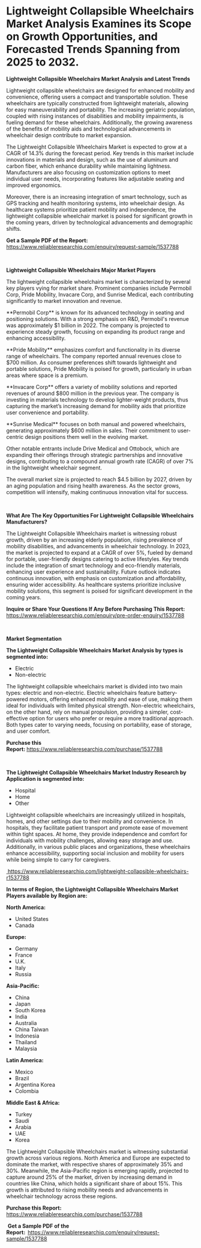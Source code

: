 <p><h1>Lightweight Collapsible Wheelchairs Market Analysis Examines its Scope on Growth Opportunities, and Forecasted Trends Spanning from 2025 to 2032.</h1></p><p><strong>Lightweight Collapsible Wheelchairs Market Analysis and Latest Trends</strong></p>
<p><p>Lightweight collapsible wheelchairs are designed for enhanced mobility and convenience, offering users a compact and transportable solution. These wheelchairs are typically constructed from lightweight materials, allowing for easy maneuverability and portability. The increasing geriatric population, coupled with rising instances of disabilities and mobility impairments, is fueling demand for these wheelchairs. Additionally, the growing awareness of the benefits of mobility aids and technological advancements in wheelchair design contribute to market expansion.</p><p>The Lightweight Collapsible Wheelchairs Market is expected to grow at a CAGR of 14.3% during the forecast period. Key trends in this market include innovations in materials and design, such as the use of aluminum and carbon fiber, which enhance durability while maintaining lightness. Manufacturers are also focusing on customization options to meet individual user needs, incorporating features like adjustable seating and improved ergonomics. </p><p>Moreover, there is an increasing integration of smart technology, such as GPS tracking and health monitoring systems, into wheelchair design. As healthcare systems prioritize patient mobility and independence, the lightweight collapsible wheelchair market is poised for significant growth in the coming years, driven by technological advancements and demographic shifts.</p></p>
<p><strong>Get a Sample PDF of the Report:&nbsp;</strong> <a href="https://www.reliableresearchiq.com/enquiry/request-sample/1537788?utm_campaign=2754&utm_medium=2&utm_source=Github&utm_content=ia&utm_term=13042025&utm_id=lightweight-collapsible-wheelchairs">https://www.reliableresearchiq.com/enquiry/request-sample/1537788</a></p>
<p>&nbsp;</p>
<p><strong>Lightweight Collapsible Wheelchairs Major Market Players</strong></p>
<p><p>The lightweight collapsible wheelchairs market is characterized by several key players vying for market share. Prominent companies include Permobil Corp, Pride Mobility, Invacare Corp, and Sunrise Medical, each contributing significantly to market innovation and revenue.</p><p>**Permobil Corp** is known for its advanced technology in seating and positioning solutions. With a strong emphasis on R&D, Permobil's revenue was approximately $1 billion in 2022. The company is projected to experience steady growth, focusing on expanding its product range and enhancing accessibility.</p><p>**Pride Mobility** emphasizes comfort and functionality in its diverse range of wheelchairs. The company reported annual revenues close to $700 million. As consumer preferences shift towards lightweight and portable solutions, Pride Mobility is poised for growth, particularly in urban areas where space is a premium.</p><p>**Invacare Corp** offers a variety of mobility solutions and reported revenues of around $800 million in the previous year. The company is investing in materials technology to develop lighter-weight products, thus capturing the market’s increasing demand for mobility aids that prioritize user convenience and portability.</p><p>**Sunrise Medical** focuses on both manual and powered wheelchairs, generating approximately $600 million in sales. Their commitment to user-centric design positions them well in the evolving market.</p><p>Other notable entrants include Drive Medical and Ottobock, which are expanding their offerings through strategic partnerships and innovative designs, contributing to a compound annual growth rate (CAGR) of over 7% in the lightweight wheelchair segment.</p><p>The overall market size is projected to reach $4.5 billion by 2027, driven by an aging population and rising health awareness. As the sector grows, competition will intensify, making continuous innovation vital for success.</p></p>
<p>&nbsp;</p>
<p><strong>What Are The Key Opportunities For Lightweight Collapsible Wheelchairs Manufacturers?</strong></p>
<p><p>The Lightweight Collapsible Wheelchairs market is witnessing robust growth, driven by an increasing elderly population, rising prevalence of mobility disabilities, and advancements in wheelchair technology. In 2023, the market is projected to expand at a CAGR of over 5%, fueled by demand for portable, user-friendly designs catering to active lifestyles. Key trends include the integration of smart technology and eco-friendly materials, enhancing user experience and sustainability. Future outlook indicates continuous innovation, with emphasis on customization and affordability, ensuring wider accessibility. As healthcare systems prioritize inclusive mobility solutions, this segment is poised for significant development in the coming years.</p></p>
<p><strong>Inquire or Share Your Questions If Any Before Purchasing This Report:</strong> <a href="https://www.reliableresearchiq.com/enquiry/pre-order-enquiry/1537788?utm_campaign=2754&utm_medium=2&utm_source=Github&utm_content=ia&utm_term=13042025&utm_id=lightweight-collapsible-wheelchairs">https://www.reliableresearchiq.com/enquiry/pre-order-enquiry/1537788</a></p>
<p>&nbsp;</p>
<p><strong>Market Segmentation</strong></p>
<p><strong>The Lightweight Collapsible Wheelchairs Market Analysis by types is segmented into:</strong></p>
<p><ul><li>Electric</li><li>Non-electric</li></ul></p>
<p><p>The lightweight collapsible wheelchairs market is divided into two main types: electric and non-electric. Electric wheelchairs feature battery-powered motors, offering enhanced mobility and ease of use, making them ideal for individuals with limited physical strength. Non-electric wheelchairs, on the other hand, rely on manual propulsion, providing a simpler, cost-effective option for users who prefer or require a more traditional approach. Both types cater to varying needs, focusing on portability, ease of storage, and user comfort.</p></p>
<p><strong>Purchase this Report:&nbsp;</strong><a href="https://www.reliableresearchiq.com/purchase/1537788?utm_campaign=2754&utm_medium=2&utm_source=Github&utm_content=ia&utm_term=13042025&utm_id=lightweight-collapsible-wheelchairs">https://www.reliableresearchiq.com/purchase/1537788</a></p>
<p>&nbsp;</p>
<p><strong>The Lightweight Collapsible Wheelchairs Market Industry Research by Application is segmented into:</strong></p>
<p><ul><li>Hospital</li><li>Home</li><li>Other</li></ul></p>
<p><p>Lightweight collapsible wheelchairs are increasingly utilized in hospitals, homes, and other settings due to their mobility and convenience. In hospitals, they facilitate patient transport and promote ease of movement within tight spaces. At home, they provide independence and comfort for individuals with mobility challenges, allowing easy storage and use. Additionally, in various public places and organizations, these wheelchairs enhance accessibility, supporting social inclusion and mobility for users while being simple to carry for caregivers.</p></p>
<p><a href="https://www.reliableresearchiq.com/lightweight-collapsible-wheelchairs-r1537788?utm_campaign=2754&utm_medium=2&utm_source=Github&utm_content=ia&utm_term=13042025&utm_id=lightweight-collapsible-wheelchairs">&nbsp;https://www.reliableresearchiq.com/lightweight-collapsible-wheelchairs-r1537788</a></p>
<p><strong>In terms of Region, the Lightweight Collapsible Wheelchairs Market Players available by Region are:</strong></p>
<p>
    <p> <strong> North America: </strong>
        <ul>
            <li>United States</li>
            <li>Canada</li>
        </ul>
        </p> 
    <p> <strong> Europe: </strong>
        <ul>
            <li>Germany</li>
            <li>France</li>
            <li>U.K.</li>
            <li>Italy</li>
            <li>Russia</li>
        </ul>
        </p> 
    <p> <strong> Asia-Pacific: </strong>
        <ul>
            <li>China</li>
            <li>Japan</li>
            <li>South Korea</li>
            <li>India</li>
            <li>Australia</li>
            <li>China Taiwan</li>
            <li>Indonesia</li>
            <li>Thailand</li>
            <li>Malaysia</li>
        </ul>
        </p> 
    <p> <strong> Latin America: </strong>
        <ul>
            <li>Mexico</li>
            <li>Brazil</li>
            <li>Argentina Korea</li>
            <li>Colombia</li>
        </ul>
        </p> 
    <p> <strong> Middle East & Africa: </strong>
        <ul>
            <li>Turkey</li>
            <li>Saudi</li>
            <li>Arabia</li>
            <li>UAE</li>
            <li>Korea</li>
        </ul>
    </p>
    </p>
<p><p>The Lightweight Collapsible Wheelchairs market is witnessing substantial growth across various regions. North America and Europe are expected to dominate the market, with respective shares of approximately 35% and 30%. Meanwhile, the Asia-Pacific region is emerging rapidly, projected to capture around 25% of the market, driven by increasing demand in countries like China, which holds a significant share of about 15%. This growth is attributed to rising mobility needs and advancements in wheelchair technology across these regions.</p></p>
<p><strong>Purchase this Report: </strong><a href="https://www.reliableresearchiq.com/purchase/1537788?utm_campaign=2754&utm_medium=2&utm_source=Github&utm_content=ia&utm_term=13042025&utm_id=lightweight-collapsible-wheelchairs">https://www.reliableresearchiq.com/purchase/1537788</a></p>
<p>&nbsp;<strong>Get a Sample PDF of the Report:&nbsp;&nbsp;</strong><a href="https://www.reliableresearchiq.com/enquiry/request-sample/1537788?utm_campaign=2754&utm_medium=2&utm_source=Github&utm_content=ia&utm_term=13042025&utm_id=lightweight-collapsible-wheelchairs">https://www.reliableresearchiq.com/enquiry/request-sample/1537788</a></p>
<p><strong></strong></p>
<p><p></p><p></p><p></p></p>